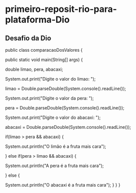 # primeiro-reposit-rio-para-plataforma-Dio


## Desafio da Dio

public class comparacaoDosValores {

public static void main(String[] args) {

double limao, pera, abacaxi;

System.out.print("Digite o valor do limao: ");

limao = Double.parseDouble(System.console().readLine());

System.out.print("Digite o valor da pera: ");

pera = Double.parseDouble(System.console().readLine());

System.out.print("Digite o valor do abacaxi: ");

abacaxi = Double.parseDouble(System.console().readLine());

if(limao > pera && abacaxi) {

System.out.printIn("O limão é a fruta mais cara");

} else if(pera > limao && abacaxi) {

System.out.printIn("A pera é a fruta mais cara");

} else {

System.out.printIn("O abacaxi é a fruta mais cara");
   }
       }
}
